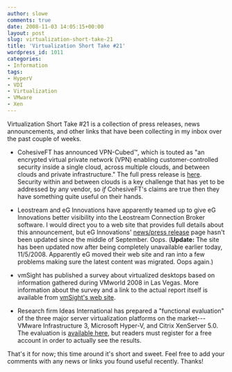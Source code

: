 ```yaml
---
author: slowe
comments: true
date: 2008-11-03 14:05:15+00:00
layout: post
slug: virtualization-short-take-21
title: 'Virtualization Short Take #21'
wordpress_id: 1011
categories:
- Information
tags:
- HyperV
- VDI
- Virtualization
- VMware
- Xen
---
```


Virtualization Short Take #21 is a collection of press releases, news announcements, and other links that have been collecting in my inbox over the past couple of weeks.

* CohesiveFT has announced VPN-Cubed&#8482;, which is touted as "an encrypted virtual private network (VPN) enabling customer-controlled security inside a single cloud, across multiple clouds, and between clouds and private infrastructure." The full press release is [here](http://www.cohesiveft.com/Whats_New/Articles/VPN-Cubed_Press_Release/). Security within and between clouds is a key challenge that has yet to be addressed by any vendor, so _if_ CohesiveFT's claims are true then they have something quite useful on their hands.

* Leostream and eG Innovations have apparently teamed up to give eG Innovations better visibility into the Leostream Connection Broker software. I would direct you to a web site that provides full details about this announcement, but eG Innovations' [news/press release](http://www.eginnovations.com/web/news.htm) page hasn't been updated since the middle of September. Oops. (**Update:** The site has been updated now after being completely unavailable earlier today, 11/5/2008. Apparently eG moved their web site and ran into a few problems making sure the latest content was migrated. Oops again.)

* vmSight has published a survey about virtualized desktops based on information gathered during VMworld 2008 in Las Vegas. More information about the survey and a link to the actual report itself is available from [vmSight's web site](http://www.vmsight.com/pr_10292008.asp).

* Research firm Ideas International has prepared a "functional evaluation" of the three major server virtualization platforms on the market---VMware Infrastructure 3, Microsoft Hyper-V, and Citrix XenServer 5.0. The evaluation is [available here](http://ideasint.eval.com/hyper), but readers must register for a free account in order to actually see the results.

That's it for now; this time around it's short and sweet. Feel free to add your comments with any news or links you found useful recently. Thanks!
